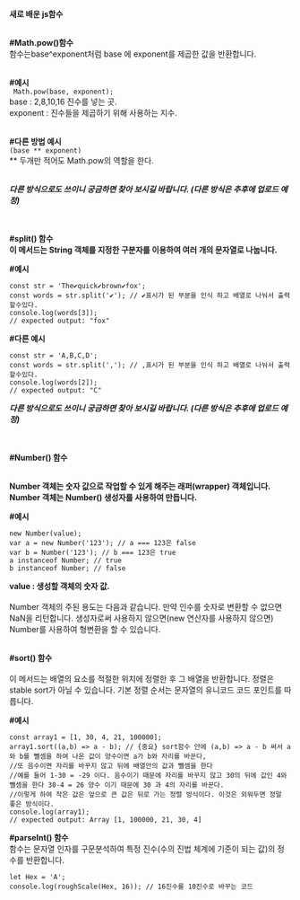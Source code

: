 **새로 배운 js함수**<br/><br/>


**#Math.pow()함수**<br/>
함수는base^exponent처럼 base 에 exponent를 제곱한 값을 반환합니다.<br/><br/>

**#예시**<br/>
 ``` Math.pow(base, exponent);```<br/>
base : 2,8,10,16 진수를 넣는 곳.<br/>
exponent : 진수들을 제곱하기 위해 사용하는 지수. <br/><br/>

**#다른 방법 예시**<br/>
```(base ** exponent)```<br/>
** 두개만 적어도 Math.pow의 역할을 한다.<br/><br/>

***다른 방식으로도 쓰이니 궁금하면 찾아 보시길 바랍니다. (다른 방식은 추후에 업로드 예정)***<br/><br/><br/>



**#split() 함수**<br/>
**이 메서드는 String 객체를 지정한 구분자를 이용하여 여러 개의 문자열로 나눕니다.**<br/>

**#예시**<br/>
```
const str = 'The✔quick✔brown✔fox';
const words = str.split('✔'); // ✔표시가 된 부분을 인식 하고 배열로 나눠서 출력할수있다.
console.log(words[3]);
// expected output: "fox"
```

**#다른 예시**<br/>
```
const str = 'A,B,C,D';
const words = str.split(','); // ,표시가 된 부분을 인식 하고 배열로 나눠서 출력할수있다.
console.log(words[2]);
// expected output: "C"
```

***다른 방식으로도 쓰이니 궁금하면 찾아 보시길 바랍니다. (다른 방식은 추후에 업로드 예정)***<br/><br/><br/>



**#Number() 함수**<br/><br/>

**Number 객체는 숫자 값으로 작업할 수 있게 해주는 래퍼(wrapper) 객체입니다. Number 객체는 Number() 생성자를 사용하여 만듭니다.**<br/>

**#예시**<br/>
```
new Number(value);
var a = new Number('123'); // a === 123은 false
var b = Number('123'); // b === 123은 true
a instanceof Number; // true
b instanceof Number; // false
```
**value : 생성할 객체의 숫자 값.**<br/><br/>
Number 객체의 주된 용도는 다음과 같습니다.
만약 인수를 숫자로 변환할 수 없으면 NaN을 리턴합니다.
생성자로써 사용하지 않으면(new 연산자를 사용하지 않으면) Number를 사용하여 형변환을 할 수 있습니다.<br/><br/>

**#sort() 함수**<br/><br/>
이 메서드는 배열의 요소를 적절한 위치에 정렬한 후 그 배열을 반환합니다. 
정렬은 stable sort가 아닐 수 있습니다. 
기본 정렬 순서는 문자열의 유니코드 코드 포인트를 따릅니다.


**#예시**
```
const array1 = [1, 30, 4, 21, 100000];
array1.sort((a,b) => a - b); // {중요} sort함수 안에 (a,b) => a - b 써서 a와 b를 뺄셈을 하여 나온 값이 양수이면 a가 b와 자리를 바꾼다, 
//또 음수이면 자리를 바꾸지 않고 뒤에 배열안의 값과 뺄셈을 한다
//예를 들어 1-30 = -29 이다. 음수이기 때문에 자리를 바꾸지 않고 30의 뒤에 값인 4와 뺄셈을 한다 30-4 = 26 양수 이기 때문에 30 과 4의 자리를 바꾼다. 
//이렇게 하여 작은 값은 앞으로 큰 값은 뒤로 가는 정렬 방식이다. 이것은 외워두면 정말 좋은 방식이다.
console.log(array1);
// expected output: Array [1, 100000, 21, 30, 4]
```

**#parseInt() 함수**<br/>
함수는 문자열 인자를 구문분석하여 특정 진수(수의 진법 체계에 기준이 되는 값)의 정수를 반환합니다.
```
let Hex = 'A';
console.log(roughScale(Hex, 16)); // 16진수를 10진수로 바꾸는 코드
```
